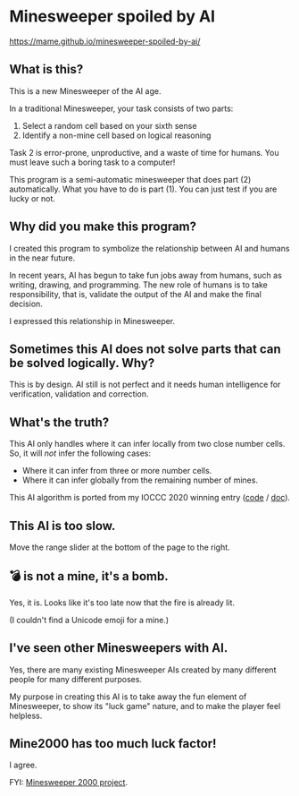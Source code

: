 # Minesweeper spoiled by AI

https://mame.github.io/minesweeper-spoiled-by-ai/

## What is this?

This is a new Minesweeper of the AI age.

In a traditional Minesweeper, your task consists of two parts:

1. Select a random cell based on your sixth sense
2. Identify a non-mine cell based on logical reasoning

Task 2 is error-prone, unproductive, and a waste of time for humans.
You must leave such a boring task to a computer!

This program is a semi-automatic minesweeper that does part (2) automatically.
What you have to do is part (1).
You can just test if you are lucky or not.

## Why did you make this program?

I created this program to symbolize the relationship between AI and humans in the near future.

In recent years, AI has begun to take fun jobs away from humans, such as writing, drawing, and programming.
The new role of humans is to take responsibility, that is, validate the output of the AI and make the final decision.

I expressed this relationship in Minesweeper.

## Sometimes this AI does not solve parts that can be solved logically. Why?

This is by design.
AI still is not perfect and it needs human intelligence for verification, validation and correction.

## What's the truth?

This AI only handles where it can infer locally from two close number cells.
So, it will *not* infer the following cases:

* Where it can infer from three or more number cells.
* Where it can infer globally from the remaining number of mines.

This AI algorithm is ported from my IOCCC 2020 winning entry ([code](https://www.ioccc.org/2020/endoh1/prog.c) / [doc](https://www.ioccc.org/2020/endoh1/index.html)).

## This AI is too slow.

Move the range slider at the bottom of the page to the right.

## 💣 is not a mine, it's a bomb.

Yes, it is. Looks like it's too late now that the fire is already lit.

(I couldn't find a Unicode emoji for a mine.)

## I've seen other Minesweepers with AI.

Yes, there are many existing Minesweeper AIs created by many different people for many different purposes.

My purpose in creating this AI is to take away the fun element of Minesweeper, to show its "luck game" nature, and to make the player feel helpless.

## Mine2000 has too much luck factor!

I agree.

FYI: [Minesweeper 2000 project](http://dobo.o.oo7.jp/soft/mine2000/index.htm).
